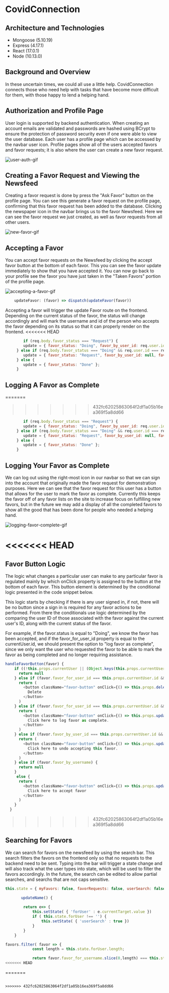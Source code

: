 # CovidConnection

## Architecture and Technologies
* Mongoose (5.10.19)
* Express (4.17.1)
* React (17.0.1)
* Node (10.13.0)

## Background and Overview
In these uncertain times, we could all use a little help. CovidConnection connects those who need help with tasks that have become more difficult for them, with those happy to lend a helping hand.

## Authorization and Profile Page

User login is supported by backend authentication. When creating an account emails are validated and passwords are hashed using BCrypt to ensure the protection of password security even if one were able to view the user database. Each user has a profile page which can be accessed by the navbar user icon. Profile pages show all of the users accepted favors and favor requests; it is also where the user can create a new favor request.

![user-auth-gif](https://user-images.githubusercontent.com/62472030/105387522-a3476100-5be3-11eb-9474-a5b3376160fd.gif)

## Creating a Favor Request and Viewing the Newsfeed

Creating a favor request is done by press the "Ask Favor" button on the profile page. You can see this generate a favor request on the profile page, confirming that this favor request has been added to the database. Clicking the newspaper icon in the navbar brings us to the favor Newsfeed. Here we can see the favor request we just created, as well as favor requests from all other users.

![new-favor-gif](https://user-images.githubusercontent.com/62472030/105387656-c2de8980-5be3-11eb-8d94-08b400455f54.gif)

## Accepting a Favor

You can accept favor requests on the Newsfeed by clicking the accept favor button at the bottom of each favor. This you can see the favor update immediately to show that you have accepted it. You can now go back to your profile see the favor you have just taken in the "Taken Favors" portion of the profile page.

![accepting-a-favor-gif](https://user-images.githubusercontent.com/62472030/105387715-d2f66900-5be3-11eb-81a3-40677ae9ccf0.gif)

``` JavaScript
    updateFavor: (favor) => dispatch(updateFavor(favor))
``` 
Accepting a favor will trigger the update Favor route on the frontend. Depending on the current status of the favor, the status will change accordingly and will mark the username and id of the person who accepts the favor depending on its status so that it can properly render on the frontend. 
<<<<<<< HEAD

```JavaScript
        if (req.body.favor_status === "Request") {
        update = { favor_status: "Doing", favor_by_user_id: req.user.id, favor_by_username: req.user.username};
     } else if (req.body.favor_status === "Doing" && req.user.id === req.body.favor_by_user_id) {
        update = { favor_status: "Request", favor_by_user_id: null, favor_by_username: null};
     } else {
        update = { favor_status: "Done" };
     }      
```



## Logging A Favor as Complete
=======
>>>>>>> 432fc62025863064f2df1a05b16ea369f5a8dd66

```JavaScript
        if (req.body.favor_status === "Request") {
        update = { favor_status: "Doing", favor_by_user_id: req.user.id, favor_by_username: req.user.username};
     } else if (req.body.favor_status === "Doing" && req.user.id === req.body.favor_by_user_id) {
        update = { favor_status: "Request", favor_by_user_id: null, favor_by_username: null};
     } else {
        update = { favor_status: "Done" };
     }      
```

## Logging Your Favor as Complete

We can log out using the right-most icon in our navbar so that we can sign into the account that originally made the favor request for demonstration purposes. Here we can see that the favor request for this user has a button that allows for the user to mark the favor as complete. Currently this keeps the favor off of any favor lists on the site to increase focus on fulfilling new favors, but in the future we may add a display of all the completed favors to show all the good that has been done for people who needed a helping hand.

![logging-favor-complete-gif](https://user-images.githubusercontent.com/62472030/105387782-e30e4880-5be3-11eb-9739-2c9a73ca09d8.gif)

<<<<<<< HEAD
=======
## Favor Button Logic

The logic what changes a particular user can make to any particular favor is regulated mainly by which onClick property is assigned to the button at the bottom of each favor. This button element is determined by the conditional logic presented in the code snippet below.

This logic starts by checking if there is any user signed in, if not, there will be no button since a sign in is required for any favor actions to be performed. From there the conditionals use logic determined by the comparing the user ID of those associated with the favor against the current user's ID, along with the current status of the favor.

For example, if the favor.status is equal to "Doing", we know the favor has been accepted, and if the favor_for_user_id property is equal to the currentUser.id, we should present the option to "log favor as complete", since we only want the user who requested the favor to be able to mark the favor as being completed and no longer requiring assistance.

```javascript
handleFavorButton(favor) {
    if ((!this.props.currentUser || (Object.keys(this.props.currentUser).length === 0))) {
      return null
    } else if (favor.favor_for_user_id === this.props.currentUser.id && favor.status === "Request") {
      return (
        <button className="favor-button" onClick={() => this.props.deleteFavor(favor)}>
          Delete
        </button>
      )
    } else if (favor.favor_for_user_id === this.props.currentUser.id && favor.status === "Doing") {
      return ( 
        <button className="favor-button" onClick={() => this.props.updateFavor(favor)}>
          Click here to log favor as complete.
        </button>
      )
    } else if (favor.favor_by_user_id === this.props.currentUser.id && favor.status === "Doing") {
      return (
        <button className="favor-button" onClick={() => this.props.updateFavor(favor)}>
          Click here to undo accepting this favor.
        </button>
      )
    } else if (favor.favor_by_username) {
      return null
    }
     else {
      return (
        <button className="favor-button" onClick={() => this.props.updateFavor(favor)}>
          Click here to accept favor
        </button>
      )
    }
  }
```
>>>>>>> 432fc62025863064f2df1a05b16ea369f5a8dd66

## Searching for Favors 

We can search for favors on the newsfeed by using the search bar. This search filters the favors on the frontend only so that no requests to the backend need to be sent. Typing into the bar will trigger a state change and will also track what the user types into state, which will be used to filter the favors accordingly. In the future, the search can be edited to allow partial searches, and searchs that are not caps sensitive.

```JavaScript 
this.state = { myFavors: false, favorRequests: false, userSearch: false, forUser: ''}
``` 
```JavaScript
       updateName() {
        
        return e=> {
            this.setState( { 'forUser' : e.currentTarget.value })
            if ( this.state.forUser !== '') {
                this.setState( { 'userSearch' : true })
            }
        }
    }
```
```JavaScript 
favors.filter( favor => {
            const length = this.state.forUser.length; 

            return favor.favor_for_username.slice(0,length) === this.state.forUser
<<<<<<< HEAD
```
=======
```

>>>>>>> 432fc62025863064f2df1a05b16ea369f5a8dd66

